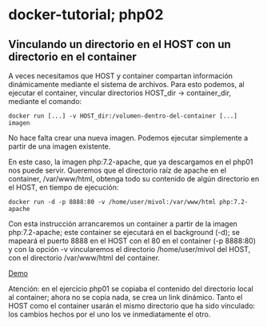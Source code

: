 # docker-tutorial; php02
## Vinculando un directorio en el HOST con un directorio en el container
A veces necesitamos que HOST y container compartan información dinámicamente mediante el sistema de archivos. Para esto podemos, al ejecutar el container, vincular directorios HOST_dir -> container_dir, mediante el comando:

`docker run [...] -v HOST_dir:/volumen-dentro-del-container [...] imagen`

No hace falta crear una nueva imagen. Podemos ejecutar simplemente a partir de una imagen existente.

En este caso, la imagen php:7.2-apache, que ya descargamos en el php01 nos puede servir. Queremos que el directorio raíz de apache en el container, /var/www/html, obtenga todo su contenido de algún directorio en el HOST, en tiempo de ejecución:

`docker run -d -p 8888:80 -v /home/user/mivol:/var/www/html php:7.2-apache`

Con esta instrucción arrancaremos un container a partir de la imagen php:7.2-apache; este container se ejecutará en el background (-d); se mapeará el puerto 8888 en el HOST con el 80 en el container (-p 8888:80) y con la opción -v vincularemos el directorio /home/user/mivol del HOST, con el directorio /var/www/html del container.

[Demo](https://youtu.be/-WeqPR-0UH0)

Atención: en el ejercicio php01 se copiaba el contenido del directorio local al container; ahora no se copia nada, se crea un link dinámico. Tanto el HOST como el container usarán el mismo directorio que ha sido vinculado: los cambios hechos por el uno los ve inmediatamente el otro.
